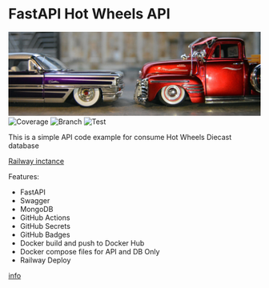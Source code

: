 # FastAPI Hot Wheels API

![CC0 Public Domain](https://github.com/angelfloreso/diecast-models-api/blob/main/resources/banner.jpg?raw=true)
![Coverage](.github/badges/jacoco.svg)
![Branch](.github/badges/branches.svg)
![Test](https://github.com/angelfloreso/diecast-models-api/actions/workflows/tests-embedded.yaml/badge.svg)

This is a simple API code example for consume Hot Wheels Diecast database 

[Railway inctance](https://diecast-models-api-production.up.railway.app/docs)

Features:
- FastAPI
- Swagger
- MongoDB
- GitHub Actions
- GitHub Secrets
- GitHub Badges
- Docker build and push to Docker Hub
- Docker compose files for API and DB Only
- Railway Deploy

[info](https://testdriven.io/blog/fastapi-mongo/)
